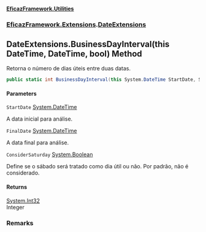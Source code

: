 #### [EficazFramework.Utilities](EficazFrameworkData.md 'EficazFramework Data')
### [EficazFramework.Extensions](EficazFrameworkData.md#EficazFramework.Extensions 'EficazFramework.Extensions').[DateExtensions](EficazFramework.Extensions/DateExtensions.md 'EficazFramework.Extensions.DateExtensions')

## DateExtensions.BusinessDayInterval(this DateTime, DateTime, bool) Method

Retorna o número de dias úteis entre duas datas.

```csharp
public static int BusinessDayInterval(this System.DateTime StartDate, System.DateTime FinalDate, bool ConsiderSaturday=false);
```
#### Parameters

<a name='EficazFramework.Extensions.DateExtensions.BusinessDayInterval(thisSystem.DateTime,System.DateTime,bool).StartDate'></a>

`StartDate` [System.DateTime](https://docs.microsoft.com/en-us/dotnet/api/System.DateTime 'System.DateTime')

A data inicial para análise.

<a name='EficazFramework.Extensions.DateExtensions.BusinessDayInterval(thisSystem.DateTime,System.DateTime,bool).FinalDate'></a>

`FinalDate` [System.DateTime](https://docs.microsoft.com/en-us/dotnet/api/System.DateTime 'System.DateTime')

A data final para análise.

<a name='EficazFramework.Extensions.DateExtensions.BusinessDayInterval(thisSystem.DateTime,System.DateTime,bool).ConsiderSaturday'></a>

`ConsiderSaturday` [System.Boolean](https://docs.microsoft.com/en-us/dotnet/api/System.Boolean 'System.Boolean')

Define se o sábado será tratado como dia útil ou não. Por padrão, não é considerado.

#### Returns
[System.Int32](https://docs.microsoft.com/en-us/dotnet/api/System.Int32 'System.Int32')  
Integer

### Remarks